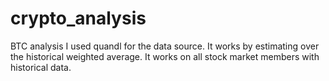 # crypto_analysis
BTC analysis
I used quandl for the data source.
It works by estimating over the historical weighted average.
It works on all stock market members with historical data.
